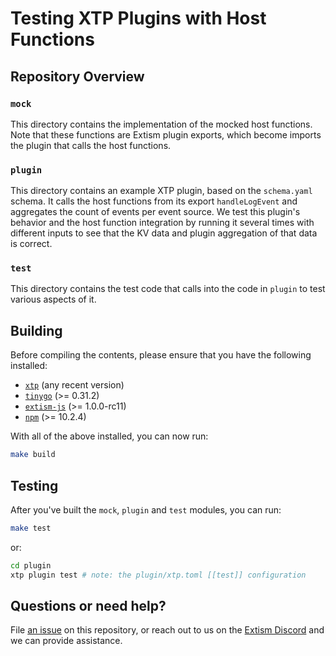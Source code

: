 # Testing XTP Plugins with Host Functions

## Repository Overview

### `mock`

This directory contains the implementation of the mocked host functions. Note
that these functions are Extism plugin exports, which become imports the plugin
that calls the host functions.

### `plugin`

This directory contains an example XTP plugin, based on the `schema.yaml`
schema. It calls the host functions from its export `handleLogEvent` and
aggregates the count of events per event source. We test this plugin's behavior
and the host function integration by running it several times with different
inputs to see that the KV data and plugin aggregation of that data is correct.

### `test`

This directory contains the test code that calls into the code in `plugin` to
test various aspects of it.

## Building

Before compiling the contents, please ensure that you have the following
installed:

- [`xtp`](https://docs.xtp.dylibso.com/docs/cli#installation) (any recent
  version)
- [`tinygo`](https://tinygo.org/getting-started/install/) (>= 0.31.2)
- [`extism-js`](https://github.com/extism/js-pdk?tab=readme-ov-file#install-the-compiler)
  (>= 1.0.0-rc11)
- [`npm`](https://nodejs.org) (>= 10.2.4)

With all of the above installed, you can now run:

```sh
make build
```

## Testing

After you've built the `mock`, `plugin` and `test` modules, you can run:

```sh
make test
```

or:

```sh
cd plugin
xtp plugin test # note: the plugin/xtp.toml [[test]] configuration
```

## Questions or need help?

File [an issue](https://github.com/dylibso/testing-xtp-plugins/issues) on this
repository, or reach out to us on the
[Extism Discord](https://extism.org/discord) and we can provide assistance.
